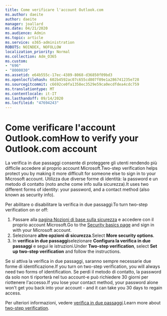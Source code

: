```yaml
---
title: Come verificare l'account Outlook.com
ms.author: daeite
author: daeite
manager: joallard
ms.date: 04/21/2020
ms.audience: Admin
ms.topic: article
ms.service: o365-administration
ROBOTS: NOINDEX, NOFOLLOW
localization_priority: Normal
ms.collection: Adm_O365
ms.custom:
- "696"
- "8000030"
ms.assetid: e64b555c-17ec-4389-8068-d36850f09bd3
ms.openlocfilehash: 602b4592ac07c655cd807f09e1a286741235e728
ms.sourcegitcommit: c6692ce0fa1358ec3529e59ca0ecdfdea4cdc759
ms.translationtype: MT
ms.contentlocale: it-IT
ms.lasthandoff: 09/14/2020
ms.locfileid: "47694243"
---
```

# <a name="how-to-verify-your-outlookcom-account"></a><span data-ttu-id="58791-102">Come verificare l'account Outlook.com</span><span class="sxs-lookup"><span data-stu-id="58791-102">How to verify your Outlook.com account</span></span>

<span data-ttu-id="58791-103">La verifica in due passaggi consente di proteggere gli utenti rendendo più difficile accedere al proprio account Microsoft.</span><span class="sxs-lookup"><span data-stu-id="58791-103">Two-step verification helps protect you by making it more difficult for someone else to sign in to your Microsoft account.</span></span> <span data-ttu-id="58791-104">Utilizza due diverse forme di identità: la password e un metodo di contatto (noto anche come info sulla sicurezza).</span><span class="sxs-lookup"><span data-stu-id="58791-104">It uses two different forms of identity: your password, and a contact method (also known as security info).</span></span>
  
<span data-ttu-id="58791-105">Per abilitare o disabilitare la verifica in due passaggi:</span><span class="sxs-lookup"><span data-stu-id="58791-105">To turn two-step verification on or off:</span></span>
  
1. <span data-ttu-id="58791-106">Passare alla [pagina Nozioni di base sulla sicurezza](https://go.microsoft.com/fwlink/?linkid=842325) e accedere con il proprio account Microsoft.</span><span class="sxs-lookup"><span data-stu-id="58791-106">Go to the [Security basics page](https://go.microsoft.com/fwlink/?linkid=842325) and sign in with your Microsoft account.</span></span>
2. <span data-ttu-id="58791-107">Selezionare **altre opzioni di sicurezza**.</span><span class="sxs-lookup"><span data-stu-id="58791-107">Select **More security options**.</span></span>
3. <span data-ttu-id="58791-108">In **verifica in due passaggi**selezionare **Configura la verifica in due passaggi** e segui le istruzioni.</span><span class="sxs-lookup"><span data-stu-id="58791-108">Under **Two-step verification**, select **Set up two-step verification** and follow the instructions.</span></span>

<span data-ttu-id="58791-109">Se si attiva la verifica in due passaggi, saranno sempre necessarie due forme di identificazione.</span><span class="sxs-lookup"><span data-stu-id="58791-109">If you turn on two-step verification, you will always need two forms of identification.</span></span> <span data-ttu-id="58791-110">Se perdi il metodo di contatto, la password da solo non ti riporterà nel tuo account-e può richiedere 30 giorni per riottenere l'accesso.</span><span class="sxs-lookup"><span data-stu-id="58791-110">If you lose your contact method, your password alone won't get you back into your account - and it can take you 30 days to regain access.</span></span>
  
<span data-ttu-id="58791-111">Per ulteriori informazioni, vedere [verifica in due passaggi](https://go.microsoft.com/fwlink/?linkid=872270).</span><span class="sxs-lookup"><span data-stu-id="58791-111">Learn more about [two-step verification](https://go.microsoft.com/fwlink/?linkid=872270).</span></span>
  